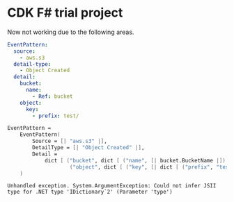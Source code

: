 # CDK F# trial project

Now not working due to the following areas.

```yaml
EventPattern:
  source:
    - aws.s3
  detail-type:
    - Object Created
  detail:
    bucket:
      name:
        - Ref: bucket
    object:
      key:
        - prefix: test/
```

```fsharp
EventPattern =
    EventPattern(
        Source = [| "aws.s3" |],
        DetailType = [| "Object Created" |],
        Detail =
            dict [ ("bucket", dict [ ("name", [| bucket.BucketName |]) ])
                    ("object", dict [ ("key", [| dict [ ("prefix", "test/") ] |]) ]) ]
    )
```

```plaintext
Unhandled exception. System.ArgumentException: Could not infer JSII type for .NET type 'IDictionary`2' (Parameter 'type')
```
